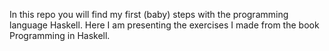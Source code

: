 In this repo you will find my first (baby) steps with the programming language Haskell.
Here I am presenting the exercises I made from the book Programming in Haskell.
